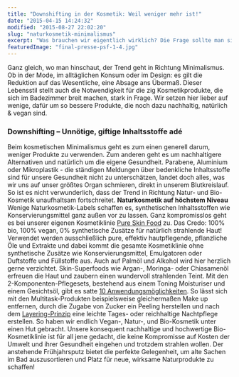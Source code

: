 ```yaml
---
title: "Downshifting in der Kosmetik: Weil weniger mehr ist!"
date: "2015-04-15 14:24:32"
modified: "2015-08-27 22:02:20"
slug: "naturkosmetik-minimalismus"
excerpt: "Was brauchen wir eigentlich wirklich? Die Frage sollte man sich auch bei Kosmetikprodukten stellen. Wenige, qualitativ hochwertige und rein pflanzliche Produkte sind hier angesagt."
featuredImage: "final-presse-psf-1-4.jpg"
---
```


Ganz gleich, wo man hinschaut, der Trend geht in Richtung Minimalismus. Ob in der Mode, im alltäglichen Konsum oder im Design: es gilt die Reduktion auf das Wesentliche, eine Absage ans Übermaß. Dieser Lebensstil stellt auch die Notwendigkeit für die zig Kosmetikprodukte, die sich im Badezimmer breit machen, stark in Frage. Wir setzen hier lieber auf wenige, dafür um so bessere Produkte, die noch dazu nachhaltig, natürlich & vegan sind.

### Downshifting – Unnötige, giftige Inhaltsstoffe adé

Beim kosmetischen Minimalismus geht es zum einen generell darum, weniger Produkte zu verwenden. Zum anderen geht es um nachhaltigere Alternativen und natürlich um die eigene Gesundheit. Parabene, Aluminium oder Mikroplastik - die ständigen Meldungen über bedenkliche Inhaltsstoffe sind für unsere Gesundheit nicht zu unterschätzen, landet doch alles, was wir uns auf unser größtes Organ schmieren, direkt in unserem Blutkreislauf. So ist es nicht verwunderlich, dass der Trend in Richtung Natur- und Bio-Kosmetik unaufhaltsam fortschreitet. **Naturkosmetik auf höchstem Niveau** Wenige Naturkosmetik-Labels schaffen es, synthetischen Inhaltsstoffen wie Konservierungsmittel ganz außen vor zu lassen. Ganz kompromisslos geht es bei unserer eigenen Kosmetiklinie [Pure Skin Food](http://www.pureskinfood.de/) zu. Das Credo: 100% bio, 100% vegan, 0% synthetische Zusätze für natürlich strahlende Haut! Verwendet werden ausschließlich pure, effektiv hautpflegende, pflanzliche Öle und Extrakte und dabei kommt die gesamte Kosmetiklinie ohne synthetische Zusätze wie Konservierungsmittel, Emulgatoren oder Duftstoffe und Füllstoffe aus. Auch auf Palmöl und Alkohol wird hier herzlich gerne verzichtet. Skin-Superfoods wie Argan-, Moringa- oder Chiasamenöl erfreuen die Haut und zaubern einen wundervoll strahlenden Teint. Mit den 2-Komponenten-Pflegesets, bestehend aus einem Toning Moisturiser und einem Gesichtsöl, gibt es satte [10 Anwendungsmöglichkeiten](http://www.pureskinfood.de/pages/2-for-all-die-multitask-einsatzmoglichkeiten). So lässt sich mit den Multitask-Produkten beispielsweise gleichermaßen Make up entfernen, durch die Zugabe von Zucker ein Peeling herstellen und nach dem [Layering-Prinzip](http://www.pureskinfood.de/pages/anwendung) eine leichte Tages- oder reichhaltige Nachtpflege erstellen. So haben wir endlich Vegan-, Natur-, und Bio-Kosmetik unter einen Hut gebracht. Unsere konsequent nachhaltige und hochwertige Bio-Kosmetiklinie ist für all jene gedacht, die keine Kompromisse auf Kosten der Umwelt und ihrer Gesundheit eingehen und trotzdem strahlen wollen. Der anstehende Frühjahrsputz bietet die perfekte Gelegenheit, um alte Sachen im Bad auszusortieren und Platz für neue, wirksame Naturprodukte zu schaffen!